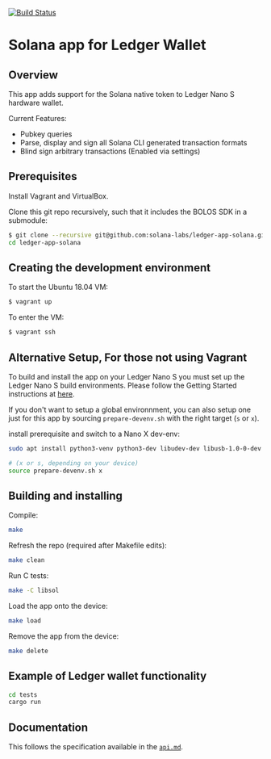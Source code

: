 [![Build Status](https://travis-ci.org/solana-labs/ledger-app-solana.svg?branch=master)](https://travis-ci.org/solana-labs/ledger-app-solana)

# Solana app for Ledger Wallet

## Overview

This app adds support for the Solana native token to Ledger Nano S hardware wallet.

Current Features:
- Pubkey queries
- Parse, display and sign all Solana CLI generated transaction formats
- Blind sign arbitrary transactions (Enabled via settings)

## Prerequisites

Install Vagrant and VirtualBox.

Clone this git repo recursively, such that it includes the BOLOS SDK in a submodule:

```bash
$ git clone --recursive git@github.com:solana-labs/ledger-app-solana.git
cd ledger-app-solana
```

## Creating the development environment

To start the Ubuntu 18.04 VM:

```bash
$ vagrant up
```

To enter the VM:

```bash
$ vagrant ssh
```

## Alternative Setup, For those not using Vagrant

To build and install the app on your Ledger Nano S you must set up the Ledger Nano S build environments. Please follow the Getting Started instructions at [here](https://ledger.readthedocs.io/en/latest/userspace/getting_started.html).

If you don't want to setup a global environnment, you can also setup one just for this app by sourcing `prepare-devenv.sh` with the right target (`s` or `x`).

install prerequisite and switch to a Nano X dev-env:

```bash
sudo apt install python3-venv python3-dev libudev-dev libusb-1.0-0-dev

# (x or s, depending on your device)
source prepare-devenv.sh x
```

## Building and installing

Compile:

```bash
make
```

Refresh the repo (required after Makefile edits):
```bash
make clean
```

Run C tests:
```bash
make -C libsol
```

Load the app onto the device:

```bash
make load
```

Remove the app from the device:

```bash
make delete
```


## Example of Ledger wallet functionality

```bash
cd tests
cargo run
```

## Documentation

This follows the specification available in the [`api.md`](doc/api.md).
